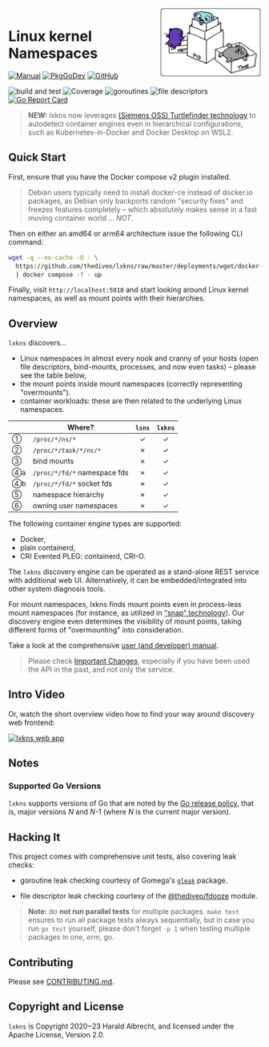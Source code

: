 <img alt="lxkns logo" align="right" width="200" src="docs/_images/lxkns-gophers.png">

# Linux kernel Namespaces

[![Manual](https://img.shields.io/badge/view-manual-blue)](https://thediveo.github.io/lxkns)
[![PkgGoDev](https://img.shields.io/badge/-reference-blue?logo=go&logoColor=white&labelColor=505050)](https://pkg.go.dev/github.com/thediveo/lxkns)
[![GitHub](https://img.shields.io/github/license/thediveo/lxkns)](https://img.shields.io/github/license/thediveo/lxkns)

![build and test](https://github.com/thediveo/lxkns/workflows/build%20and%20test/badge.svg?branch=master)
![Coverage](https://img.shields.io/badge/Coverage-82.1%25-brightgreen)
![goroutines](https://img.shields.io/badge/go%20routines-not%20leaking-success)
![file descriptors](https://img.shields.io/badge/file%20descriptors-not%20leaking-success)
[![Go Report Card](https://goreportcard.com/badge/github.com/thediveo/lxkns)](https://goreportcard.com/report/github.com/thediveo/lxkns)

> **NEW:** lxkns now leverages [(Siemens OSS) Turtlefinder
> technology](https://github.com/siemens/turtlefinder) to autodetect container
> engines even in hierarchical configurations, such as Kubernetes-in-Docker and
> Docker Desktop on WSL2.

## Quick Start

First, ensure that you have the Docker compose v2 plugin installed.

> Debian users typically need to install docker-ce instead of docker.io
> packages, as Debian only backports random "security fixes" and freezes
> features completely – which absolutely makes sense in a fast moving container
> world ... _NOT_.

Then on either an amd64 or arm64 architecture issue the following CLI command:

```bash
wget -q --no-cache -O - \
  https://github.com/thediveo/lxkns/raw/master/deployments/wget/docker-compose.yaml \
  | docker compose -f - up
```

Finally, visit `http://localhost:5010` and start looking around Linux kernel
namespaces, as well as mount points with their hierarchies.

## Overview

`lxkns` discovers...
- Linux namespaces in almost every nook and cranny of your hosts (open file
  descriptors, bind-mounts, processes, and now even tasks) – please see the table below,
- the mount points inside mount namespaces (correctly representing
  "overmounts").
- container workloads: these are then related to the underlying Linux
  namespaces.

| | Where? | `lsns` | `lxkns` |
| --- | --- | :---: | :---: |
| ①  | `/proc/*/ns/*` | ✓ | ✓ |
| ②  | `/proc/*/task/*/ns/*` | ✗ | ✓ |
| ③  | bind mounts | ✗ | ✓ |
| ➃a | `/proc/*/fd/*` namespace fds | ✗ | ✓ |
| ➃b | `/proc/*/fd/*` socket fds | ✗ | ✓ |
| ➄  | namespace hierarchy | ✗ | ✓ |
| ➅  | owning user namespaces | ✗ | ✓ |

The following container engine types are supported:
- Docker,
- plain containerd,
- CRI Evented PLEG: containerd, CRI-O.

The `lxkns` discovery engine can be operated as a stand-alone REST service with
additional web UI. Alternatively, it can be embedded/integrated into other
system diagnosis tools.

For mount namespaces, lxkns finds mount points even in process-less mount
namespaces (for instance, as utilized in ["snap"
technology](https://snapcraft.io/docs)). Our discovery engine even determines
the visibility of mount points, taking different forms of "overmounting" into
consideration.

Take a look at the comprehensive [user (and developer)
manual](https://thediveo.github.io/lxkns).

> Please check [Important Changes](https://thediveo.github.io/lxkns#/changelog),
> especially if you have been used the API in the past, and not only the
> service.

## Intro Video

Or, watch the short overview video how to find your way around discovery web
frontend:

[![lxkns web
app](https://img.youtube.com/vi/4e6_jGLM9JA/0.jpg)](https://www.youtube.com/watch?v=4e6_jGLM9JA)

## Notes

### Supported Go Versions

`lxkns` supports versions of Go that are noted by the [Go release
policy](https://golang.org/doc/devel/release.html#policy), that is, major
versions _N_ and _N_-1 (where _N_ is the current major version).

## Hacking It

This project comes with comprehensive unit tests, also covering leak checks:

* goroutine leak checking courtesy of Gomega's
  [`gleak`](https://onsi.github.io/gomega/#codegleakcode-finding-leaked-goroutines)
  package.

* file descriptor leak checking courtesy of the
  [@thediveo/fdooze](https://github.com/thediveo/fdooze) module.

> **Note:** do **not run parallel tests** for multiple packages. `make test`
ensures to run all package tests always sequentially, but in case you run `go
test` yourself, please don't forget `-p 1` when testing multiple packages in
one, _erm_, go.

## Contributing

Please see [CONTRIBUTING.md](CONTRIBUTING.md).

## Copyright and License

`lxkns` is Copyright 2020‒23 Harald Albrecht, and licensed under the Apache
License, Version 2.0.
